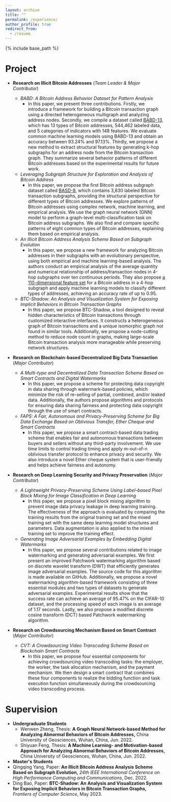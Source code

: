 ```yaml
---
layout: archive
title: ""
permalink: /experience/
author_profile: true
redirect_from:
  - /resume
---
```


{% include base_path %}

# Project

* **Research on Illicit Bitcoin Addresses** (*Team Leader & Major Contributor*)
  * *BABD: A Bitcoin Address Behavior Dataset for Pattern Analysis*
    * In this paper, we present three contributions. Firstly, we introduce a framework for building a Bitcoin transaction graph using a directed heterogeneous multigraph and analyzing address nodes. Secondly, we compile a dataset called [BABD-13](https://www.kaggle.com/datasets/lemonx/babd13), which has 13 types of Bitcoin addresses, 544,462 labeled data, and 5 categories of indicators with 148 features. We evaluate common machine learning models using BABD-13 and obtain an accuracy between 93.24% and 97.13%. Thirdly, we propose a new method to extract structural features by generating k-hop subgraphs for an address node from the Bitcoin transaction graph. They summarize several behavior patterns of different Bitcoin addresses based on the experimental results for future work.
  * *Leveraging Subgraph Structure for Exploration and Analysis of Bitcoin Address*
    * In this paper, we propose the first Bitcoin address subgraph dataset called [BASD-8](https://www.kaggle.com/datasets/lemonx/basd8), which contains 3,830 labeled Bitcoin transaction subgraphs, providing the structural perspective for different types of Bitcoin addresses. We explore patterns of Bitcoin addresses using complex network, machine learning, and empirical analysis. We use the graph neural network (GNN) model to perform a graph-level multi-classification task on Bitcoin address subgraphs. We also find and compare specific patterns of eight common types of Bitcoin addresses, explaining them based on empirical analysis.
  * *An Illicit Bitcoin Address Analysis Scheme Based on Subgraph Evolution*
    * In this paper, we propose a new framework for analyzing Bitcoin addresses in their subgraphs with an evolutionary perspective, using both empirical and machine learning-based analysis. The authors conduct an empirical analysis of the average quantity and numerical relationship of address/transaction nodes in 4-hop subgraphs over ten continuous periods. They also propose [a 110-dimensional feature set](https://www.kaggle.com/datasets/lemonx/bitcoin-subgraph-evolution-data) for a Bitcoin address in a 4-hop subgraph and apply machine learning models to classify different types of addresses, achieving an accuracy rate of up to 0.95.
  * *BTC-Shadow: An Analysis and Visualization System for Exposing Implicit Behaviors in Bitcoin Transaction Graphs*
    * In this paper, we propose BTC-Shadow, a tool designed to reveal hidden characteristics of Bitcoin transactions through customized interactive interfaces. It constructs a heterogeneous graph of Bitcoin transactions and a unique isomorphic graph not found in similar tools. Additionally, we propose a node-cutting method to reduce node count in graphs, making large-scale Bitcoin transaction analysis more manageable while preserving network structures.

* **Research on Blockchain-based Decentralized Big Data Transaction** (*Major Contributor*)
  * *A Multi-type and Decentralized Data Transaction Scheme Based on Smart Contracts and Digital Watermarks*
    * In this paper, we propose a scheme for protecting data copyright in data sharing through watermark-based policies, which minimize the risk of re-selling of partial, combined, and/or leaked data. Additionally, the authors propose algorithms and protocols for ensuring data sharing fairness and protecting data copyright through the use of smart contracts.
  * *FAPS: A Fair, Autonomous and Privacy-Preserving Scheme for Big Data Exchange Based on Oblivious Transfer, Ether Cheque and Smart Contracts*
    * In this paper, we propose a smart contract-based data trading scheme that enables fair and autonomous transactions between buyers and sellers without any third-party involvement. We use time limits to control trading timing and apply m-out-of-n oblivious transfer protocol to enhance privacy and security. We also introduce a novel Ether cheque system that is user-friendly and helps achieve fairness and autonomy.

* **Research on Deep Learning Security and Privacy Preservation** (*Major Contributor*)
  * *A Lightweight Privacy-Preserving Scheme Using Label-based Pixel Block Mixing for Image Classification in Deep Learning*
    * In this paper, we propose a pixel block mixing algorithm to prevent image data privacy leakage in deep learning training. The effectiveness of the approach is evaluated by comparing the training results from the original training set and the mixed training set with the same deep learning model structures and parameters. Data augmentation is also applied to the mixed training set to improve the training effect.
  * *Generating Image Adversarial Examples by Embedding Digital Watermarks*
    * In this paper, we propose several contributions related to image watermarking and generating adversarial examples. We first present an improved Patchwork watermarking algorithm based on discrete wavelet transform (DWT) that efficiently generates image adversarial examples. The source code for this algorithm is made available on GitHub. Additionally, we propose a novel watermarking algorithm-based framework consisting of three essential modules and two types of datasets to generate adversarial examples. Experimental results show that the success rate can achieve an average of 95.47% on the CIFAR-10 dataset, and the processing speed of each image is an average of 1.17 seconds. Lastly, we also propose a modified discrete cosine transform (DCT) based Patchwork watermarking algorithm.

* **Research on Crowdsourcing Mechanism Based on Smart Contract** (*Major Contributor*)
  * *CVT: A Crowdsourcing Video Transcoding Scheme Based on Blockchain Smart Contracts*
    * In this paper, we propose four essential components for achieving crowdsourcing video transcoding tasks: the employer, the worker, the task allocation mechanism, and the payment mechanism. We then design a smart contract that combines these four components to realize the bidding function and task execution function simultaneously during the crowdsourcing video transcoding process.

# Supervision

* **Undergraduate Students**
  * Wenwen Zheng, Thesis: **A Graph Neural Network-based Method for Analyzing Abnormal Behaviors of Bitcoin Addresses,** China University of Geosciences, Wuhan, China, Jun. 2022.
  * Shiyuan Feng, Thesis: **A Machine Learning- and Motivation-based Approach for Analyzing Abnormal Behaviors of Bitcoin Addresses,** China University of Geosciences, Wuhan, China, Jun. 2022.
* **Master's Students**
* Qingqing Yang, Paper: **An Illicit Bitcoin Address Analysis Scheme Based on Subgraph Evolution,** *24th IEEE International Conference on High Performance Computing and Communications*, Dec. 2022.
* Ding Bao, Paper: **BTC-Shadow: An Analysis and Visualization System for Exposing Implicit Behaviors in Bitcoin Transaction Graphs,** *Frontiers of Computer Science*, May 2023.

<!-- # Intership -->


  
